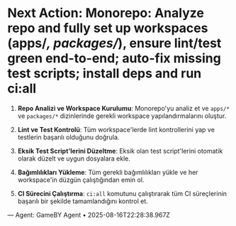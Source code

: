 # Next Action: Monorepo: Analyze repo and fully set up workspaces (apps/*, packages/*), ensure lint/test green end-to-end; auto-fix missing test scripts; install deps and run ci:all

1. **Repo Analizi ve Workspace Kurulumu**: Monorepo'yu analiz et ve `apps/*` ve `packages/*` dizinlerinde gerekli workspace yapılandırmalarını oluştur.

2. **Lint ve Test Kontrolü**: Tüm workspace'lerde lint kontrollerini yap ve testlerin başarılı olduğunu doğrula.

3. **Eksik Test Script'lerini Düzeltme**: Eksik olan test script'lerini otomatik olarak düzelt ve uygun dosyalara ekle.

4. **Bağımlılıkları Yükleme**: Tüm gerekli bağımlılıkları yükle ve her workspace'in düzgün çalıştığından emin ol.

5. **CI Sürecini Çalıştırma**: `ci:all` komutunu çalıştırarak tüm CI süreçlerinin başarılı bir şekilde tamamlandığını kontrol et.

— Agent: GameBY Agent • 2025-08-16T22:28:38.967Z
